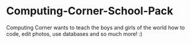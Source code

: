 # Computing-Corner-School-Pack
Computing Corner wants to teach the boys and girls of the world how to code, edit photos, use databases and so much more! :)
